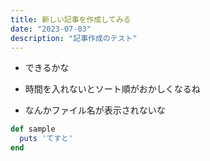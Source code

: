 ```yaml
---
title: 新しい記事を作成してみる
date: "2023-07-03"
description: "記事作成のテスト"
---
```


- できるかな
- 時間を入れないとソート順がおかしくなるね

- なんかファイル名が表示されないな

```ruby:sample.rb
def sample
  puts 'てすと'
end
```
